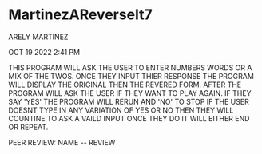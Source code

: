 # MartinezAReverseIt7

ARELY MARTINEZ 

OCT 19 2022 2:41 PM

THIS PROGRAM WILL ASK THE USER TO ENTER NUMBERS 
WORDS OR A MIX OF THE TWOS. ONCE THEY INPUT THIER 
RESPONSE THE PROGRAM WILL DISPLAY THE ORIGINAL 
THEN THE REVERED FORM. AFTER THE PROGRAM WILL ASK 
THE USER IF THEY WANT TO PLAY AGAIN. IF THEY SAY 
'YES' THE PROGRAM WILL RERUN AND 'NO' TO STOP
IF THE USER DOESNT TYPE IN ANY VARIATION OF YES 
OR NO THEN THEY WILL COUNTINE TO ASK A VAILD INPUT 
ONCE THEY DO IT WILL EITHER END OR REPEAT.

PEER REVIEW: NAME -- REVIEW

